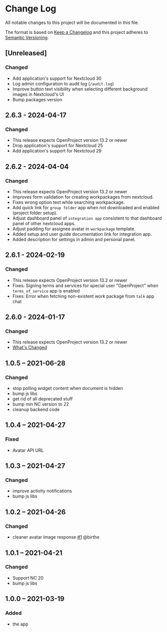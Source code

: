 # Change Log
All notable changes to this project will be documented in this file.

The format is based on [Keep a Changelog](http://keepachangelog.com/)
and this project adheres to [Semantic Versioning](http://semver.org/).

## [Unreleased]
### Changed
- Add application's support for Nextcloud 30
- Log admin configuration to  audit log (`/audit.log`)
- Improve button text visibility when selecting different background images in Nextcloud's UI
- Bump packages version

## 2.6.3 - 2024-04-17
### Changed
- This release expects OpenProject version 13.2 or newer
- Drop application's support for Nextcloud 25
- Add application's support for Nextcloud 29

## 2.6.2 - 2024-04-04
### Changed
- This release expects OpenProject version 13.2 or newer
- Improves form validation for creating workpackages from nextcloud.
- Fixes wrong option text while searching workpackage.
- Add quick link for `group folder` app when not downloaded and enabled (project folder setup).
- Adjust dashboard panel of `integration app` consistent to that dashboard panel of other nextcloud apps.
- Adjust padding for assignee avatar in `workpackage` template.
- Added setup and user guide documentation link for integration app.
- Added description for settings in admin and personal panel.

## 2.6.1 - 2024-02-19
### Changed
- This release expects OpenProject version 13.2 or newer
- Fixes: Signing terms and services for special user "OpenProject" when `terms_of_service` app is enabled
- Fixes: Error when fetching non-existent work package from `talk` app chat

## 2.6.0 - 2024-01-17
### Changed
- This release expects OpenProject version 13.2 or newer
- [What's Changed](https://github.com/nextcloud/integration_openproject/releases/tag/v2.6.0)

## 1.0.5 – 2021-06-28
### Changed
- stop polling widget content when document is hidden
- bump js libs
- get rid of all deprecated stuff
- bump min NC version to 22
- cleanup backend code

## 1.0.4 – 2021-04-27
### Fixed
- Avatar API URL

## 1.0.3 – 2021-04-27
### Changed
- improve activity notifications
- bump js libs

## 1.0.2 – 2021-04-26
### Changed
- cleaner avatar image response
[#1](https://github.com/eneiluj/integration_openproject/issues/1) @birthe

## 1.0.1 – 2021-04-21
### Changed
- Support NC 20
- bump js libs

## 1.0.0 – 2021-03-19
### Added
* the app
